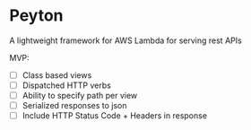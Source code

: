 # Peyton

A lightweight framework for AWS Lambda for serving rest APIs

MVP:
- [ ] Class based views
- [ ] Dispatched HTTP verbs
- [ ] Ability to specify path per view
- [ ] Serialized responses to json
- [ ] Include HTTP Status Code + Headers in response
